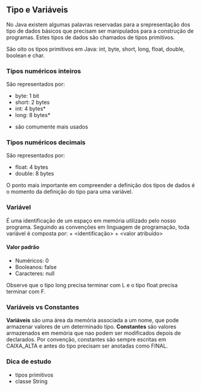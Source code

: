 ## Tipo e Variáveis 

No Java existem algumas palavras reservadas para a srepresentação dos tipo de dados básicos que precisam ser manipulados para a construção de programas.
Estes tipos de dados são chamados de tipos primitivos.

São oito os tipos primitivos em Java: int, byte, short, long, float, double, boolean e char.

### Tipos numéricos inteiros

São representados por:
 - byte: 1 bit
 - short: 2 bytes
 - int: 4 bytes*
 - long: 8 bytes*

* são comumente mais usados

### Tipos numéricos decimais

São representados por:
 - float: 4 bytes
 - double: 8 bytes

O ponto mais importante em compreender a definição dos tipos de dados é o momento da definição do tipo para uma variável.

### Variável

É uma identificação de um espaço em memória utilizado pelo nosso programa. Seguindo as convenções em linguagem de programação, toda variável é composta por: <Tipo> + <identificação> + <valor atribuído>

#### Valor padrão

 - Numéricos: 0
 - Booleanos: false
 - Caracteres: null

 Observe que o tipo long precisa terminar com L e o tipo float precisa terminar com F.

 ### Variáveis vs Constantes
 
 __Variáveis__ são uma área da memória associada a um nome, que pode armazenar valores de um determinado tipo. 
 __Constantes__ são valores armazenados em memória que nao podem ser modificados depois de declarados.
 Por convenção, constantes são sempre escritas em CAIXA_ALTA e antes do tipo precisam ser anotadas como FINAL.
 

### Dica de estudo 

 - tipos primitivos
 - classe String



